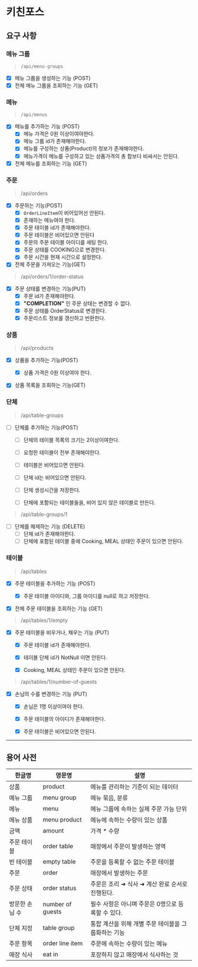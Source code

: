 # 키친포스

## 요구 사항

### 메뉴 그룹 
> `/api/menu-groups`

- [x] 메뉴 그룹을 생성하는 기능 (POST)
- [x] 전체 메뉴 그룹을 조회하는 기능 (GET)

### 메뉴
> `/api/menus`

- [x] 메뉴를 추가하는 기능 (POST)
  - [x] 메뉴 가격은 0원 이상이여야한다.
  - [x] 메뉴 그룹 id가 존재해야한다.
  - [x] 메뉴를 구성하는 상품(Product)의 정보가 존재해야한다.
  - [x] 메뉴가격이 메뉴를 구성하고 있는 상품가격의 총 합보다 비싸서는 안된다.

- [x] 전체 메뉴를 조회하는 기능 (GET)

### 주문
> /api/orders

- [x] 주문하는 기능(POST)
  - [x] `OrderLineItem`이 비어있어선 안된다.
  - [x] 존재하는 메뉴여야 한다.
  - [x] 주문 테이블 id가 존재해야한다.
  - [x] 주문 테이블은 비어있으면 안된다
  - [x] 주문의 주문 테이블 아이디를 세팅 한다.
  - [x] 주문 상태를 COOKING으로 변경한다.
  - [x] 주문 시간을 현재 시간으로 설정한다.

- [x] 전체 주문을 가져오는 기능(GET)

> /api/orders/1/order-status

- [x] 주문 상태를 변경하는 기능(PUT)
  - [x] 주문 id가 존재해야한다.
  - [x] **"COMPLETION"** 인 주문 상태는 변경할 수 없다.
  - [x] 주문 상태를 OrderStatus로 변경한다.
  - [x] 주문리스트 정보를 갱신하고 반환한다.

### 상품
> /api/products

- [x] 상품을 추가하는 기능(POST)
  - [x] 상품 가격은 0원 이상여야 한다.

- [x] 상품 목록을 조회하는 기능(GET)  


### 단체
> /api/table-groups

- [ ] 단체를 추가하는 기능(POST)
  - [ ] 단체의 테이블 목록의 크기는 2이상이여한다.
  - [ ] 요청한 테이블이 전부 존재해야한다.
  - [ ] 테이블은 비어있으면 안된다.
  - [ ] 단체 id는 비어있으면 안된다.
  - [ ] 단체 생성시간을 저장한다.
  - [ ] 단체에 포함되는 테이블들을, 비어 있지 않은 테이블로 만든다.


> /api/table-groups/1

- [ ] 단체를 해제하는 기능 (DELETE)
  - [ ] 단체 id가 존재해야한다.
  - [ ] 단체에 포함된 테이블 중에 Cooking, MEAL 상태인 주문이 있으면 안된다.

### 테이블
> /api/tables

- [x] 주문 테이블을 추가하는 기능 (POST)
  - [x] 주문 테이블 아이디와, 그룹 아이디를 null로 하고 저장한다.

- [x] 전체 주문 테이블을 조회하는 기능 (GET)


> /api/tables/1/empty

- [x] 주문 테이블을 비우거나, 채우는 기능 (PUT)
  - [x] 주문 테이블 id가 존재해야한다.
  - [x] 테이블 단체 id가 NotNull 이면 안된다.
  - [x] Cooking, MEAL 상태인 주문이 있으면 안된다.


> /api/tables/1/number-of-guests

- [x] 손님의 수를 변경하는 기능 (PUT)
  - [x] 손님은 1명 이상이여야 한다.
  - [x] 주문 테이블의 아이디가 존재해야한다.
  - [x] 주문 테이블은 비어있으면 안된다.



---

## 용어 사전

| 한글명 | 영문명 | 설명 |
| --- | --- | --- |
| 상품 | product | 메뉴를 관리하는 기준이 되는 데이터 |
| 메뉴 그룹 | menu group | 메뉴 묶음, 분류 |
| 메뉴 | menu | 메뉴 그룹에 속하는 실제 주문 가능 단위 |
| 메뉴 상품 | menu product | 메뉴에 속하는 수량이 있는 상품 |
| 금액 | amount | 가격 * 수량 |
| 주문 테이블 | order table | 매장에서 주문이 발생하는 영역 |
| 빈 테이블 | empty table | 주문을 등록할 수 없는 주문 테이블 |
| 주문 | order | 매장에서 발생하는 주문 |
| 주문 상태 | order status | 주문은 조리 ➜ 식사 ➜ 계산 완료 순서로 진행된다. |
| 방문한 손님 수 | number of guests | 필수 사항은 아니며 주문은 0명으로 등록할 수 있다. |
| 단체 지정 | table group | 통합 계산을 위해 개별 주문 테이블을 그룹화하는 기능 |
| 주문 항목 | order line item | 주문에 속하는 수량이 있는 메뉴 |
| 매장 식사 | eat in | 포장하지 않고 매장에서 식사하는 것 |
